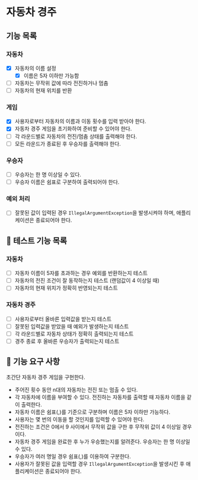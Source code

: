 # 자동차 경주

## 기능 목록

### 자동차
- [x] 자동차의 이름 설정
  - [x] 이름은 5자 이하만 가능함
- [ ] 자동차는 무작위 값에 따라 전진하거나 멈춤
- [ ] 자동차의 현재 위치를 반환

### 게임
- [x] 사용자로부터 자동차의 이름과 이동 횟수를 입력 받아야 한다.
- [x] 자동차 경주 게임을 초기화하여 준비할 수 있어야 한다.
- [ ] 각 라운드별로 자동차의 전진/멈춤 상태를 출력해야 한다.
- [ ] 모든 라운드가 종료된 후 우승자를 출력해야 한다.

### 우승자
- [ ] 우승자는 한 명 이상일 수 있다.
- [ ] 우승자 이름은 쉼표로 구분하여 출력되어야 한다.

### 예외 처리
- [ ] 잘못된 값이 입력된 경우 `IllegalArgumentException`을 발생시켜야 하며, 애플리케이션은 종료되어야 한다.

## 🚀 테스트 기능 목록

### 자동차
- [ ] 자동차 이름이 5자를 초과하는 경우 예외를 반환하는지 테스트
- [ ] 자동차의 전진 조건이 잘 동작하는지 테스트 (랜덤값이 4 이상일 때)
- [ ] 자동차의 현재 위치가 정확히 반영되는지 테스트

### 자동차 경주
- [ ] 사용자로부터 올바른 입력값을 받는지 테스트
- [ ] 잘못된 입력값을 받았을 때 예외가 발생하는지 테스트
- [ ] 각 라운드별로 자동차 상태가 정확히 출력되는지 테스트
- [ ] 경주 종료 후 올바른 우승자가 출력되는지 테스트

## 🚀 기능 요구 사항

초간단 자동차 경주 게임을 구현한다.

- 주어진 횟수 동안 n대의 자동차는 전진 또는 멈출 수 있다.
- 각 자동차에 이름을 부여할 수 있다. 전진하는 자동차를 출력할 때 자동차 이름을 같이 출력한다.
- 자동차 이름은 쉼표(,)를 기준으로 구분하며 이름은 5자 이하만 가능하다.
- 사용자는 몇 번의 이동을 할 것인지를 입력할 수 있어야 한다.
- 전진하는 조건은 0에서 9 사이에서 무작위 값을 구한 후 무작위 값이 4 이상일 경우이다.
- 자동차 경주 게임을 완료한 후 누가 우승했는지를 알려준다. 우승자는 한 명 이상일 수 있다.
- 우승자가 여러 명일 경우 쉼표(,)를 이용하여 구분한다.
- 사용자가 잘못된 값을 입력할 경우 `IllegalArgumentException`을 발생시킨 후 애플리케이션은 종료되어야 한다.
